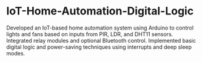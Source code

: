 # IoT-Home-Automation-Digital-Logic
Developed an IoT-based home automation system using Arduino to control lights and fans based on inputs from PIR, LDR, and DHT11 sensors. Integrated relay modules and optional Bluetooth control. Implemented basic digital logic and power-saving techniques using interrupts and deep sleep modes.     
